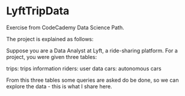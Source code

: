 # LyftTripData

Exercise from CodeCademy Data Science Path. 

The project is explained as follows: 

Suppose you are a Data Analyst at Lyft, a ride-sharing platform. For a project, you were given three tables:

trips: trips information
riders: user data
cars: autonomous cars

From this three tables some queries are asked do be done, so we can explore the data - this is what I share here. 
